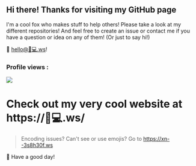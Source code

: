 ## Hi there! Thanks for visiting my GitHub page

I'm a cool fox who makes stuff to help others! Please take a look at my different repositories! And feel free to create an issue or contact me if you have a question or idea on any of them! (Or just to say hi!)

📩 [hello@🦊💻.ws](mailto:hello@xn--3s8h30f.ws)!

### Profile views :

![](https://count.getloli.com/@:helloyanis-github?theme=3d-num)

# Check out my very cool website at https://🦊💻.ws/

> Encoding issues? Can't see or use emojis? Go to https://xn--3s8h30f.ws

🔆 Have a good day!
<a rel="me" href="https://piaille.fr/@helloyanis"></a>
<a rel="me" href="https://furries.club/@helloyanis"></a>
